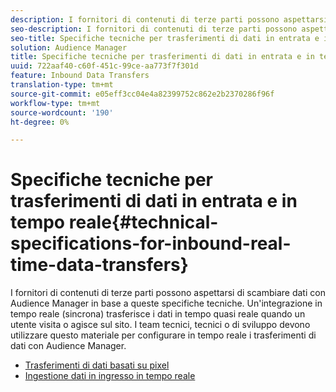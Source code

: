 ```yaml
---
description: I fornitori di contenuti di terze parti possono aspettarsi di scambiare dati con  Audience Manager in base a queste specifiche tecniche. Un'integrazione in tempo reale (sincrona) trasferisce i dati in tempo quasi reale quando un utente visita o agisce sul sito. I team tecnici, tecnici o di sviluppo devono utilizzare questo materiale per configurare in tempo reale i trasferimenti di dati con  Audience Manager.
seo-description: I fornitori di contenuti di terze parti possono aspettarsi di scambiare dati con  Audience Manager in base a queste specifiche tecniche. Un'integrazione in tempo reale (sincrona) trasferisce i dati in tempo quasi reale quando un utente visita o agisce sul sito. I team tecnici, tecnici o di sviluppo devono utilizzare questo materiale per configurare in tempo reale i trasferimenti di dati con  Audience Manager.
seo-title: Specifiche tecniche per trasferimenti di dati in entrata e in tempo reale
solution: Audience Manager
title: Specifiche tecniche per trasferimenti di dati in entrata e in tempo reale
uuid: 722aaf40-c60f-451c-99ce-aa773f7f301d
feature: Inbound Data Transfers
translation-type: tm+mt
source-git-commit: e05eff3cc04e4a82399752c862e2b2370286f96f
workflow-type: tm+mt
source-wordcount: '190'
ht-degree: 0%

---
```



# Specifiche tecniche per trasferimenti di dati in entrata e in tempo reale{#technical-specifications-for-inbound-real-time-data-transfers}

I fornitori di contenuti di terze parti possono aspettarsi di scambiare dati con  Audience Manager in base a queste specifiche tecniche. Un&#39;integrazione in tempo reale (sincrona) trasferisce i dati in tempo quasi reale quando un utente visita o agisce sul sito. I team tecnici, tecnici o di sviluppo devono utilizzare questo materiale per configurare in tempo reale i trasferimenti di dati con  Audience Manager.

<!-- c_rt_realtime_intro.xml -->

* [Trasferimenti di dati basati su pixel](/help/using/integration/sending-audience-data/real-time-data-integration/pixel-based-data-transfer.md)
* [Ingestione dati in ingresso in tempo reale](/help/using/integration/sending-audience-data/real-time-data-integration/real-time-data-transfer.md)